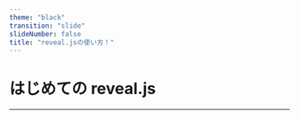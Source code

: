 ```yaml
---
theme: "black"
transition: "slide"
slideNumber: false
title: "reveal.jsの使い方！"
---
```


# はじめての reveal.js

---